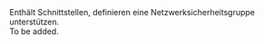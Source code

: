<Namespace Name="Microsoft.Azure.Management.Network.Fluent.NetworkSecurityGroup.Definition">
  <Docs>
    <summary>Enthält Schnittstellen, definieren eine Netzwerksicherheitsgruppe unterstützen.</summary> 
    <remarks>To be added.</remarks>
  </Docs>
</Namespace>
